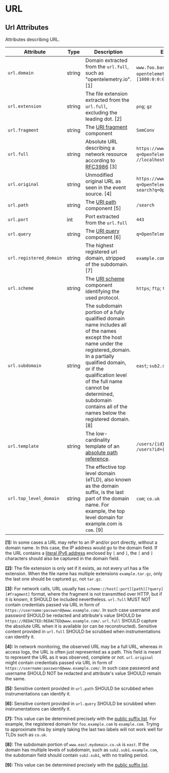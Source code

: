 <!--- Hugo front matter used to generate the website version of this page:
--->

<!-- NOTE: THIS FILE IS AUTOGENERATED. DO NOT EDIT BY HAND. -->
<!-- see templates/registry/markdown/attribute_namespace.md.j2 -->

# URL

## Url Attributes

Attributes describing URL.

| Attribute               | Type   | Description                                                                                                                                                                                                                                                                                                   | Examples                                                                        | Stability                                                        |
| ----------------------- | ------ | ------------------------------------------------------------------------------------------------------------------------------------------------------------------------------------------------------------------------------------------------------------------------------------------------------------- | ------------------------------------------------------------------------------- | ---------------------------------------------------------------- |
| `url.domain`            | string | Domain extracted from the `url.full`, such as "opentelemetry.io". [1]                                                                                                                                                                                                                                         | `www.foo.bar`; `opentelemetry.io`; `3.12.167.2`; `[1080:0:0:0:8:800:200C:417A]` | ![Experimental](https://img.shields.io/badge/-experimental-blue) |
| `url.extension`         | string | The file extension extracted from the `url.full`, excluding the leading dot. [2]                                                                                                                                                                                                                              | `png`; `gz`                                                                     | ![Experimental](https://img.shields.io/badge/-experimental-blue) |
| `url.fragment`          | string | The [URI fragment](https://www.rfc-editor.org/rfc/rfc3986#section-3.5) component                                                                                                                                                                                                                              | `SemConv`                                                                       | ![Stable](https://img.shields.io/badge/-stable-lightgreen)       |
| `url.full`              | string | Absolute URL describing a network resource according to [RFC3986](https://www.rfc-editor.org/rfc/rfc3986) [3]                                                                                                                                                                                                 | `https://www.foo.bar/search?q=OpenTelemetry#SemConv`; `//localhost`             | ![Stable](https://img.shields.io/badge/-stable-lightgreen)       |
| `url.original`          | string | Unmodified original URL as seen in the event source. [4]                                                                                                                                                                                                                                                      | `https://www.foo.bar/search?q=OpenTelemetry#SemConv`; `search?q=OpenTelemetry`  | ![Experimental](https://img.shields.io/badge/-experimental-blue) |
| `url.path`              | string | The [URI path](https://www.rfc-editor.org/rfc/rfc3986#section-3.3) component [5]                                                                                                                                                                                                                              | `/search`                                                                       | ![Stable](https://img.shields.io/badge/-stable-lightgreen)       |
| `url.port`              | int    | Port extracted from the `url.full`                                                                                                                                                                                                                                                                            | `443`                                                                           | ![Experimental](https://img.shields.io/badge/-experimental-blue) |
| `url.query`             | string | The [URI query](https://www.rfc-editor.org/rfc/rfc3986#section-3.4) component [6]                                                                                                                                                                                                                             | `q=OpenTelemetry`                                                               | ![Stable](https://img.shields.io/badge/-stable-lightgreen)       |
| `url.registered_domain` | string | The highest registered url domain, stripped of the subdomain. [7]                                                                                                                                                                                                                                             | `example.com`; `foo.co.uk`                                                      | ![Experimental](https://img.shields.io/badge/-experimental-blue) |
| `url.scheme`            | string | The [URI scheme](https://www.rfc-editor.org/rfc/rfc3986#section-3.1) component identifying the used protocol.                                                                                                                                                                                                 | `https`; `ftp`; `telnet`                                                        | ![Stable](https://img.shields.io/badge/-stable-lightgreen)       |
| `url.subdomain`         | string | The subdomain portion of a fully qualified domain name includes all of the names except the host name under the registered_domain. In a partially qualified domain, or if the qualification level of the full name cannot be determined, subdomain contains all of the names below the registered domain. [8] | `east`; `sub2.sub1`                                                             | ![Experimental](https://img.shields.io/badge/-experimental-blue) |
| `url.template`          | string | The low-cardinality template of an [absolute path reference](https://www.rfc-editor.org/rfc/rfc3986#section-4.2).                                                                                                                                                                                             | `/users/{id}`; `/users/:id`; `/users?id={id}`                                   | ![Experimental](https://img.shields.io/badge/-experimental-blue) |
| `url.top_level_domain`  | string | The effective top level domain (eTLD), also known as the domain suffix, is the last part of the domain name. For example, the top level domain for example.com is `com`. [9]                                                                                                                                  | `com`; `co.uk`                                                                  | ![Experimental](https://img.shields.io/badge/-experimental-blue) |

**[1]:** In some cases a URL may refer to an IP and/or port directly, without a domain name. In this case, the IP address would go to the domain field. If the URL contains a [literal IPv6 address](https://www.rfc-editor.org/rfc/rfc2732#section-2) enclosed by `[` and `]`, the `[` and `]` characters should also be captured in the domain field.

**[2]:** The file extension is only set if it exists, as not every url has a file extension. When the file name has multiple extensions `example.tar.gz`, only the last one should be captured `gz`, not `tar.gz`.

**[3]:** For network calls, URL usually has `scheme://host[:port][path][?query][#fragment]` format, where the fragment is not transmitted over HTTP, but if it is known, it SHOULD be included nevertheless.
`url.full` MUST NOT contain credentials passed via URL in form of `https://username:password@www.example.com/`. In such case username and password SHOULD be redacted and attribute's value SHOULD be `https://REDACTED:REDACTED@www.example.com/`.
`url.full` SHOULD capture the absolute URL when it is available (or can be reconstructed). Sensitive content provided in `url.full` SHOULD be scrubbed when instrumentations can identify it.

**[4]:** In network monitoring, the observed URL may be a full URL, whereas in access logs, the URL is often just represented as a path. This field is meant to represent the URL as it was observed, complete or not.
`url.original` might contain credentials passed via URL in form of `https://username:password@www.example.com/`. In such case password and username SHOULD NOT be redacted and attribute's value SHOULD remain the same.

**[5]:** Sensitive content provided in `url.path` SHOULD be scrubbed when instrumentations can identify it.

**[6]:** Sensitive content provided in `url.query` SHOULD be scrubbed when instrumentations can identify it.

**[7]:** This value can be determined precisely with the [public suffix list](http://publicsuffix.org). For example, the registered domain for `foo.example.com` is `example.com`. Trying to approximate this by simply taking the last two labels will not work well for TLDs such as `co.uk`.

**[8]:** The subdomain portion of `www.east.mydomain.co.uk` is `east`. If the domain has multiple levels of subdomain, such as `sub2.sub1.example.com`, the subdomain field should contain `sub2.sub1`, with no trailing period.

**[9]:** This value can be determined precisely with the [public suffix list](http://publicsuffix.org).
